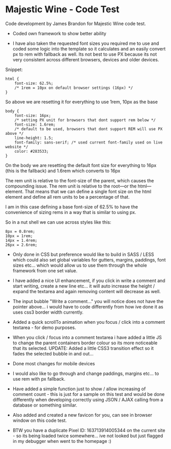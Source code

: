 # Majestic Wine - Code Test

Code development by James Brandon for Majestic Wine code test.

- Coded own framework to show better ability

- I have also taken the requested font sizes you required me to use and coded some logic into the template so it calculates and an easily convert px to rem with fallback as well. Its not best to use PX because its not very consistent across different browsers, devices and older devices.

Snippet:
```
html {
    font-size: 62.5%; 
    /* 1rem = 10px on default browser settings (16px) */
}
```
So above we are resetting it for everything to use 1rem, 10px as the base
```
body {
    font-size: 16px;
    /* setting PX unit for browsers that dont support rem below */
    font-size: 1.6rem; 
    /* default to be used, browsers that dont support REM will use PX above */
    line-height: 1.5;
    font-family: sans-serif; /* used current font-family used on live website */
    color: #283533;
}
```
On the body we are resetting the default font size for everything to 16px (this is the fallback) and 1.6rem which converts to 16px

The rem unit is relative to the font-size of the parent, which causes the compounding issue. The rem unit is relative to the root—or the html—element. That means that we can define a single font size on the html element and define all rem units to be a percentage of that.

I am in this case defining a base font-size of 62.5% to have the convenience of sizing rems in a way that is similar to using px.

So in a nut shell we can use across styles like this:

```
8px = 0.8rem;
10px = 1rem;
14px = 1.4rem;
26px = 2.6rem;
```

- Only done in CSS but preference would like to build in SASS / LESS which could also set global variables for gutters, margins, paddings, font sizes etc... which would allow us to use them through the whole framework from one set value.

- I have added a nice UI enhancement, if you click in write a comment and start writing, create a new line etc... it will auto increase the height / expand the textarea and again removing content will decrease as well.

- The input bubble "Write a comment..." you will notice does not have the pointer above... i would have to code differently from how ive done it as uses css3 border width currently.

- Added a quick scrollTo animation when you focus / click into a comment textarea - for demo purposes.

- When you click / focus into a comment textarea i have added a little JS to change the parent containers border colour so its more noticeable that its selected. UPDATE: Added a little CSS3 transition effect so it fades the selected bubble in and out...

- Done most changes for mobile devices

- I would also like to go through and change paddings, margins etc... to use rem with px fallback.

- Have added a simple function just to show / allow increasing of comment count - this is just for a sample on this test and would be done differently when developing correctly using JSON / AJAX calling from a database or something similar.

- Also added and created a new favicon for you, can see in browser window on this code test.

- BTW you have a duplicate Pixel ID: 163713914005344 on the current site - so its being loaded twice somewhere... ive not looked but just flagged in my debugger when went to the homepage :)
